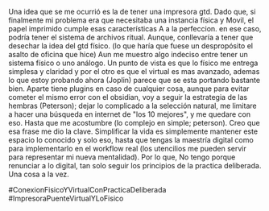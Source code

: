 Una idea que se me ocurrió es la de tener una impresora gtd. Dado que, si finalmente mi problema era que necesitaba una instancia física y Movil, el papel imprimido cumple esas características A a la perfeccion. en ese caso, podría tener el sistema de archivos ritual. Aunque, conllevaría a tener que desechar la idea del gtd físico. (lo que haría que fuese un despropósito el asalto de oficina que hice)
Aun me muestro algo indeciso entre tener un sistema físico o uno análogo. Un punto de vista es que lo físico me entrega simplesa y claridad y por el otro es que el virtual es mas avanzado, ademas lo que estoy probando ahora (Joplin) parece que se esta portando bastante bien. Aparte tiene plugins en caso de cualquier cosa, aunque para evitar cometer el mismo error con el obsidian, voy a seguir la estrategia de las hembras (Peterson); dejar lo complicado a la selección natural, me limitare a hacer una búsqueda en internet de "los 10 mejores", y me quedare con eso. Hasta que me acostumbre (lo complejo en simple; peterson). Creo que esa frase me dio la clave. Simplificar la vida es simplemente mantener este espacio lo conocido y solo eso, hasta que tengas la maestría digital como para implementarlo en el workflow real (los utencilios me pueden servir para representar mi nueva mentalidad). Por lo que, No tengo porque renunciar a lo digital, tan solo seguir los principios de la practica deliberada. Una cosa a la vez.

#ConexionFisicoYVirtualConPracticaDeliberada
#ImpresoraPuenteVirtualYLoFisico

